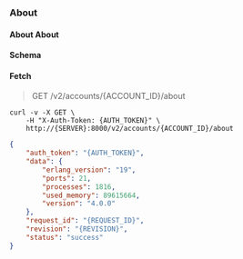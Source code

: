 ### About

#### About About

#### Schema



#### Fetch

> GET /v2/accounts/{ACCOUNT_ID}/about

```shell
curl -v -X GET \
    -H "X-Auth-Token: {AUTH_TOKEN}" \
    http://{SERVER}:8000/v2/accounts/{ACCOUNT_ID}/about
```

```json
{
    "auth_token": "{AUTH_TOKEN}",
    "data": {
        "erlang_version": "19",
        "ports": 21,
        "processes": 1816,
        "used_memory": 89615664,
        "version": "4.0.0"
    },
    "request_id": "{REQUEST_ID}",
    "revision": "{REVISION}",
    "status": "success"
}
```
